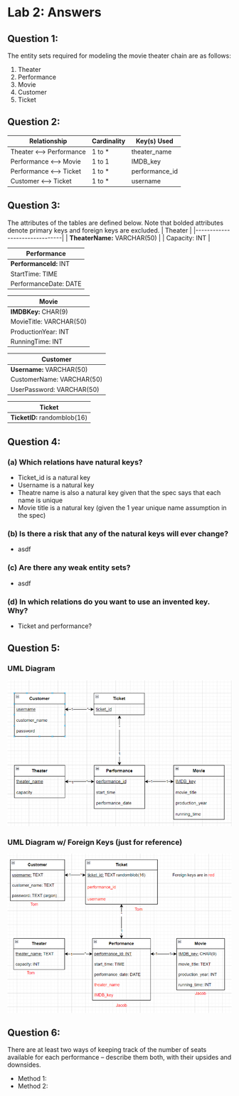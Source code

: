 # Lab 2: Answers

## Question 1:
The entity sets required for modeling the movie theater chain are as follows:
1. Theater
2. Performance
3. Movie
4. Customer
5. Ticket

## Question 2:
| **Relationship**         | **Cardinality** | **Key(s) Used** |
|--------------------------|-----------------|-----------------|
| Theater <--> Performance |      1 to *     |   theater_name  |
| Performance <--> Movie   |      1 to 1     |     IMDB_key    |
| Performance <--> Ticket  |      1 to *     |  performance_id |
| Customer <--> Ticket     |      1 to *     |     username    |

## Question 3:
The attributes of the tables are defined below.
Note that bolded attributes denote primary keys and foreign keys are excluded.
| Theater                       |
|-------------------------------|
| **TheaterName:**  VARCHAR(50) |
| Capacity:     INT             |

| Performance |
|--------------------------------|
| **PerformanceId:** INT         |
| StartTime:         TIME        |
| PerformanceDate:   DATE        |

| Movie |
|--------------------------------|
| **IMDBKey:**        CHAR(9)    |
| MovieTitle:     VARCHAR(50)    |
| ProductionYear: INT            |
| RunningTime:    INT            |

| Customer                  |
|---------------------------|
| **Username:** VARCHAR(50) |
| CustomerName: VARCHAR(50) |
| UserPassword: VARCHAR(50) |

| Ticket                        |
|-------------------------------|
| **TicketID:** randomblob(16)  |

## Question 4:
### (a) Which relations have natural keys?
* Ticket_id is a natural key
* Username is a natural key
* Theatre name is also a natural key given that the spec says that each name is unique
* Movie title is a natural key (given the 1 year unique name assumption in the spec)

### (b) Is there a risk that any of the natural keys will ever change?
* asdf

### (c) Are there any weak entity sets?
* asdf

### (d) In which relations do you want to use an invented key. Why?
* Ticket and performance?

## Question 5:
### UML Diagram
![uml_diagram](Lab2_ER_Model.PNG)
### UML Diagram w/ Foreign Keys (just for reference)
![uml_diagram_w_foreign_keys](Lab2_ER_Model_w_Foreign_Keys.PNG)

## Question 6: 
There are at least two ways of keeping track of the number of seats available for each performance – describe them both, with their upsides and downsides.
* Method 1:
* Method 2:
